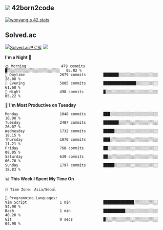 
## <img src="https://img.shields.io/badge/-000000?style=flat&logo=42&logoColor=white"> 42born2code
<!--[![wonyang's 42 stats](https://badge42.vercel.app/api/v2/cl5nhe5b6007809kydha7ht42/stats?cursusId=21&coalitionId=88)](https://profile.intra.42.fr/users/wonyang)-->

[![wonyang's 42 stats](https://badge.mediaplus.ma/starryblue/wonyang?1337Badge=off&UM6P=off)](https://github.com/oakoudad/badge42)

## Solved.ac
[![Solved.ac프로필](http://mazassumnida.wtf/api/v2/generate_badge?boj=bennyws)](https://solved.ac/bennyws)
<a href="https://solved.ac/bennyws"><img src="http://mazandi.herokuapp.com/api?handle=bennyws&theme=cold"/></a>

<!--START_SECTION:waka-->
**I'm a Night 🦉** 

```text
🌞 Morning                479 commits         █░░░░░░░░░░░░░░░░░░░░░░░░   05.02 % 
🌆 Daytime                2679 commits        ███████░░░░░░░░░░░░░░░░░░   28.08 % 
🌃 Evening                5885 commits        ███████████████░░░░░░░░░░   61.68 % 
🌙 Night                  498 commits         █░░░░░░░░░░░░░░░░░░░░░░░░   05.22 % 
```
📅 **I'm Most Productive on Tuesday** 

```text
Monday                   1048 commits        ███░░░░░░░░░░░░░░░░░░░░░░   10.98 % 
Tuesday                  2487 commits        ███████░░░░░░░░░░░░░░░░░░   26.07 % 
Wednesday                1732 commits        █████░░░░░░░░░░░░░░░░░░░░   18.15 % 
Thursday                 1070 commits        ███░░░░░░░░░░░░░░░░░░░░░░   11.21 % 
Friday                   768 commits         ██░░░░░░░░░░░░░░░░░░░░░░░   08.05 % 
Saturday                 639 commits         ██░░░░░░░░░░░░░░░░░░░░░░░   06.70 % 
Sunday                   1797 commits        █████░░░░░░░░░░░░░░░░░░░░   18.83 % 
```


📊 **This Week I Spent My Time On** 

```text
🕑︎ Time Zone: Asia/Seoul

💬 Programming Languages: 
Vim Script               1 min               ██████████████░░░░░░░░░░░   54.90 % 
Bash                     1 min               ██████████░░░░░░░░░░░░░░░   40.20 % 
Git                      0 secs              █░░░░░░░░░░░░░░░░░░░░░░░░   04.90 % 
```


<!--END_SECTION:waka-->
